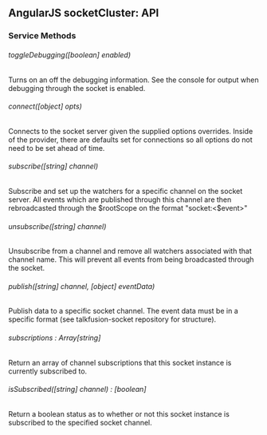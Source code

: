 ## AngularJS socketCluster: API

### Service Methods

###### toggleDebugging([boolean] enabled)

Turns on an off the debugging information. See the console for output when
debugging through the socket is enabled.

###### connect([object] opts)

Connects to the socket server given the supplied options overrides. Inside
of the provider, there are defaults set for connections so all options do not
need to be set ahead of time.

###### subscribe([string] channel)

Subscribe and set up the watchers for a specific channel on the socket server.
All events which are published through this channel are then rebroadcasted 
through the $rootScope on the format "socket:<$event>"

###### unsubscribe([string] channel)

Unsubscribe from a channel and remove all watchers associated with that channel
name. This will prevent all events from being broadcasted through the socket.

###### publish([string] channel, [object] eventData)

Publish data to a specific socket channel. The event data must be in a specific
format (see talkfusion-socket repository for structure).

###### subscriptions : Array[string]

Return an array of channel subscriptions that this socket instance is
currently subscribed to.

###### isSubscribed([string] channel) : [boolean]

Return a boolean status as to whether or not this socket instance is
subscribed to the specified socket channel.
